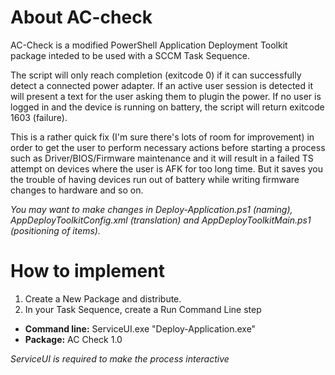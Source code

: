 # About AC-check
AC-Check is a modified PowerShell Application Deployment Toolkit package inteded to be used with a SCCM Task Sequence.

The script will only reach completion (exitcode 0) if it can successfully detect a connected power adapter. If an active user session is detected it will present a text for the user asking them to plugin the power. If no user is logged in and the device is running on battery, the script will return exitcode 1603 (failure).

This is a rather quick fix (I'm sure there's lots of room for improvement) in order to get the user to perform necessary actions before starting a process such as Driver/BIOS/Firmware maintenance and it will result in a failed TS attempt on devices where the user is AFK for too long time. But it saves you the trouble of having devices run out of battery while writing firmware changes to hardware and so on.

*You may want to make changes in Deploy-Application.ps1 (naming), AppDeployToolkitConfig.xml (translation) and AppDeployToolkitMain.ps1 (positioning of items).*

# How to implement
1. Create a New Package and distribute.
2. In your Task Sequence, create a Run Command Line step
 - **Command line:** ServiceUI.exe "Deploy-Application.exe"
 - **Package:** AC Check 1.0
 
 *ServiceUI is required to make the process interactive*
